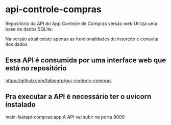 # api-controle-compras
Repositório da API do App Controle de Compras versão web
Utiliza uma base de dados SQLite.

Na versão atual existe apenas as funcionalidades de inserção e consulta dos dados

## Essa API é consumida por uma interface web que está no repositório

https://github.com/fabiogrp/gui-controle-compras

## Pra executar a API é necessário ter o uvicorn instalado
main-fastapi-compras:app
A API vai subir na porta 8000

